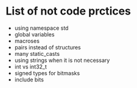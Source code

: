 # List of not code prctices
- using namespace std
- global variables
- macroses
- pairs instead of structures
- many static\_casts
- using strings when it is not necessary
- int vs int32\_t
- signed types for bitmasks
- include bits
